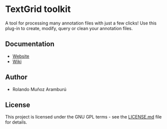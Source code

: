 # TextGrid toolkit

A tool for processing many annotation files with just a few clicks! Use this plug-in to create, modify, query or clean your annotation files.

## Documentation
- [Website](https://rolandomunoz.github.io/praat_tools/tg_toolkit.html)
- [Wiki](https://github.com/rolandomunoz/plugin_tg_toolkit/wiki)

## Author

- Rolando Muñoz Aramburú

## License

This project is licensed under the GNU GPL terms - see the [LICENSE.md](https://github.com/rolandomunoz/plugin_textgrid_toolkit/blob/master/LICENSE.txt)
 file for details.
 
